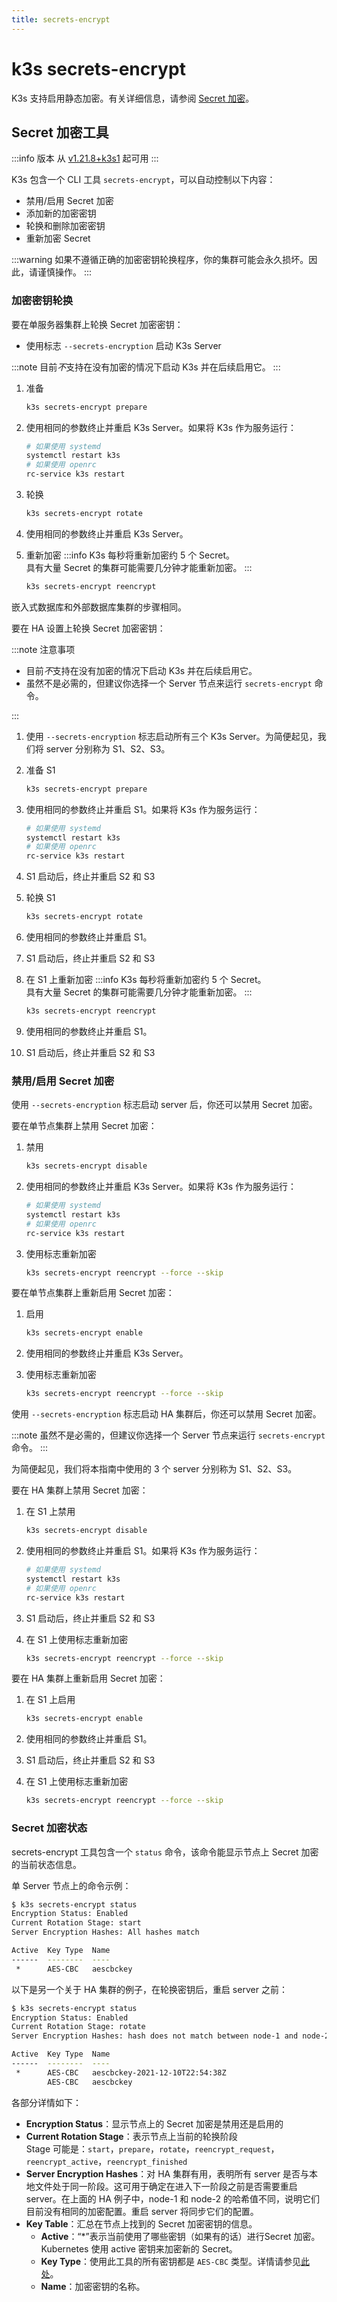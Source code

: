 ```yaml
---
title: secrets-encrypt
---
```


# k3s secrets-encrypt

K3s 支持启用静态加密。有关详细信息，请参阅 [Secret 加密](../security/secrets-encryption.md)。

## Secret 加密工具

:::info 版本
从 [v1.21.8+k3s1](https://github.com/k3s-io/k3s/releases/tag/v1.21.8%2Bk3s1) 起可用
:::

K3s 包含一个 CLI 工具 `secrets-encrypt`，可以自动控制以下内容：

- 禁用/启用 Secret 加密
- 添加新的加密密钥
- 轮换和删除加密密钥
- 重新加密 Secret

:::warning
如果不遵循正确的加密密钥轮换程序，你的集群可能会永久损坏。因此，请谨慎操作。
:::

### 加密密钥轮换

<Tabs>
<TabItem value="单服务器" default>

要在单服务器集群上轮换 Secret 加密密钥：

- 使用标志 `--secrets-encryption` 启动 K3s Server

:::note
目前*不*支持在没有加密的情况下启动 K3s 并在后续启用它。
:::

1. 准备

   ```bash
   k3s secrets-encrypt prepare
   ```

2. 使用相同的参数终止并重启 K3s Server。如果将 K3s 作为服务运行：
   ```bash
   # 如果使用 systemd
   systemctl restart k3s
   # 如果使用 openrc
   rc-service k3s restart
   ```

3. 轮换

   ```bash
   k3s secrets-encrypt rotate
   ```

4. 使用相同的参数终止并重启 K3s Server。
5. 重新加密
   :::info
   K3s 每秒将重新加密约 5 个 Secret。  
   具有大量 Secret 的集群可能需要几分钟才能重新加密。
   :::
   ```bash
   k3s secrets-encrypt reencrypt
   ```


</TabItem>
<TabItem value="高可用" default>

嵌入式数据库和外部数据库集群的步骤相同。

要在 HA 设置上轮换 Secret 加密密钥：

:::note 注意事项

- 目前*不*支持在没有加密的情况下启动 K3s 并在后续启用它。
- 虽然不是必需的，但建议你选择一个 Server 节点来运行 `secrets-encrypt` 命令。

:::

1. 使用 `--secrets-encryption` 标志启动所有三个 K3s Server。为简便起见，我们将 server 分别称为 S1、S2、S3。

2. 准备 S1

   ```bash
   k3s secrets-encrypt prepare
   ```

3. 使用相同的参数终止并重启 S1。如果将 K3s 作为服务运行：
   ```bash
   # 如果使用 systemd
   systemctl restart k3s
   # 如果使用 openrc
   rc-service k3s restart
   ```

4. S1 启动后，终止并重启 S2 和 S3

5. 轮换 S1

   ```bash
   k3s secrets-encrypt rotate
   ```

6. 使用相同的参数终止并重启 S1。
7. S1 启动后，终止并重启 S2 和 S3

8. 在 S1 上重新加密
   :::info
   K3s 每秒将重新加密约 5 个 Secret。  
   具有大量 Secret 的集群可能需要几分钟才能重新加密。
   :::
   ```bash
   k3s secrets-encrypt reencrypt
   ```

9. 使用相同的参数终止并重启 S1。
10. S1 启动后，终止并重启 S2 和 S3

</TabItem>
</Tabs>

### 禁用/启用 Secret 加密
<Tabs>
<TabItem value="单服务器" default>

使用 `--secrets-encryption` 标志启动 server 后，你还可以禁用 Secret 加密。

要在单节点集群上禁用 Secret 加密：

1. 禁用

   ```bash
   k3s secrets-encrypt disable
   ```

2. 使用相同的参数终止并重启 K3s Server。如果将 K3s 作为服务运行：
   ```bash
   # 如果使用 systemd
   systemctl restart k3s
   # 如果使用 openrc
   rc-service k3s restart
   ```

3. 使用标志重新加密

   ```bash
   k3s secrets-encrypt reencrypt --force --skip
   ```

要在单节点集群上重新启用 Secret 加密：

1. 启用

   ```bash
   k3s secrets-encrypt enable
   ```

2. 使用相同的参数终止并重启 K3s Server。

3. 使用标志重新加密

   ```bash
   k3s secrets-encrypt reencrypt --force --skip
   ```

</TabItem>
<TabItem value="高可用" default>

使用 `--secrets-encryption` 标志启动 HA 集群后，你还可以禁用 Secret 加密。

:::note
虽然不是必需的，但建议你选择一个 Server 节点来运行 `secrets-encrypt` 命令。
:::

为简便起见，我们将本指南中使用的 3 个 server 分别称为 S1、S2、S3。

要在 HA 集群上禁用 Secret 加密：

1. 在 S1 上禁用

   ```bash
   k3s secrets-encrypt disable
   ```

2. 使用相同的参数终止并重启 S1。如果将 K3s 作为服务运行：
   ```bash
   # 如果使用 systemd
   systemctl restart k3s
   # 如果使用 openrc
   rc-service k3s restart
   ```

3. S1 启动后，终止并重启 S2 和 S3


4. 在 S1 上使用标志重新加密

   ```bash
   k3s secrets-encrypt reencrypt --force --skip
   ```

要在 HA 集群上重新启用 Secret 加密：

1. 在 S1 上启用

   ```bash
   k3s secrets-encrypt enable
   ```

2. 使用相同的参数终止并重启 S1。
3. S1 启动后，终止并重启 S2 和 S3

4. 在 S1 上使用标志重新加密

   ```bash
   k3s secrets-encrypt reencrypt --force --skip
   ```

</TabItem>
</Tabs>

### Secret 加密状态
secrets-encrypt 工具包含一个 `status` 命令，该命令能显示节点上 Secret 加密的当前状态信息。

单 Server 节点上的命令示例：
```bash
$ k3s secrets-encrypt status
Encryption Status: Enabled
Current Rotation Stage: start
Server Encryption Hashes: All hashes match

Active  Key Type  Name
------  --------  ----
 *      AES-CBC   aescbckey

```

以下是另一个关于 HA 集群的例子，在轮换密钥后，重启 server 之前：
```bash
$ k3s secrets-encrypt status
Encryption Status: Enabled
Current Rotation Stage: rotate
Server Encryption Hashes: hash does not match between node-1 and node-2

Active  Key Type  Name
------  --------  ----
 *      AES-CBC   aescbckey-2021-12-10T22:54:38Z
        AES-CBC   aescbckey

```

各部分详情如下：

- __Encryption Status__：显示节点上的 Secret 加密是禁用还是启用的
- __Current Rotation Stage__：表示节点上当前的轮换阶段  
   Stage 可能是：`start`，`prepare`，`rotate`，`reencrypt_request`，`reencrypt_active`，`reencrypt_finished`
- __Server Encryption Hashes__：对 HA 集群有用，表明所有 server 是否与本地文件处于同一阶段。这可用于确定在进入下一阶段之前是否需要重启 server。在上面的 HA 例子中，node-1 和 node-2 的哈希值不同，说明它们目前没有相同的加密配置。重启 server 将同步它们的配置。
- __Key Table__：汇总在节点上找到的 Secret 加密密钥的信息。
   * __Active__：“*”表示当前使用了哪些密钥（如果有的话）进行Secret 加密。Kubernetes 使用 active 密钥来加密新的 Secret。
   * __Key Type__：使用此工具的所有密钥都是 `AES-CBC` 类型。详情请参见[此处](https://kubernetes.io/docs/tasks/administer-cluster/encrypt-data/#providers)。
   * __Name__：加密密钥的名称。
